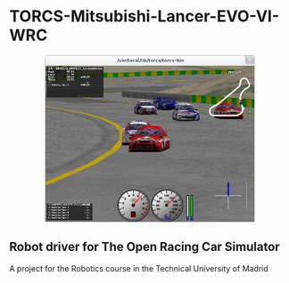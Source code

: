 TORCS-Mitsubishi-Lancer-EVO-VI-WRC
==================================


<p align="center">
  <img src="Sources/TorcsSimulator.png" alt="TorcsSimulator" height="300px" />
</p>

Robot driver for The Open Racing Car Simulator
-----------------------------------------------

A project for the Robotics course in the Technical University of Madrid
